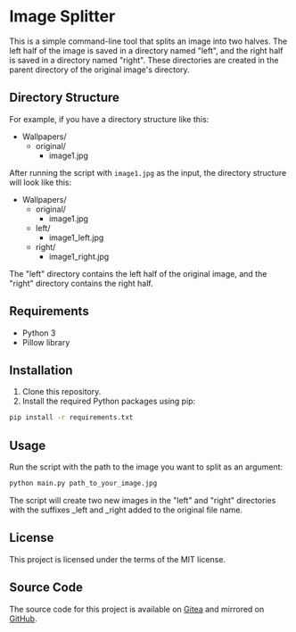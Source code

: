 # Image Splitter

This is a simple command-line tool that splits an image into two halves. The left half of the image is saved in a directory named "left", and the right half is saved in a directory named "right". These directories are created in the parent directory of the original image's directory.

## Directory Structure

For example, if you have a directory structure like this:

- Wallpapers/
  - original/
    - image1.jpg

After running the script with `image1.jpg` as the input, the directory structure will look like this:

- Wallpapers/
  - original/
    - image1.jpg
  - left/
    - image1_left.jpg
  - right/
    - image1_right.jpg

The "left" directory contains the left half of the original image, and the "right" directory contains the right half.

## Requirements

- Python 3
- Pillow library

## Installation

1. Clone this repository.
2. Install the required Python packages using pip:

```sh
pip install -r requirements.txt
```

## Usage
Run the script with the path to the image you want to split as an argument:

```sh
python main.py path_to_your_image.jpg
```

The script will create two new images in the "left" and "right" directories with the suffixes _left and _right added to the original file name.

## License
This project is licensed under the terms of the MIT license.

## Source Code

The source code for this project is available on [Gitea](https://gitea.fahrecker.com/andreas-personal/image-splitter) and mirrored on [GitHub](https://github.com/andreas-fahrecker/image-splitter).